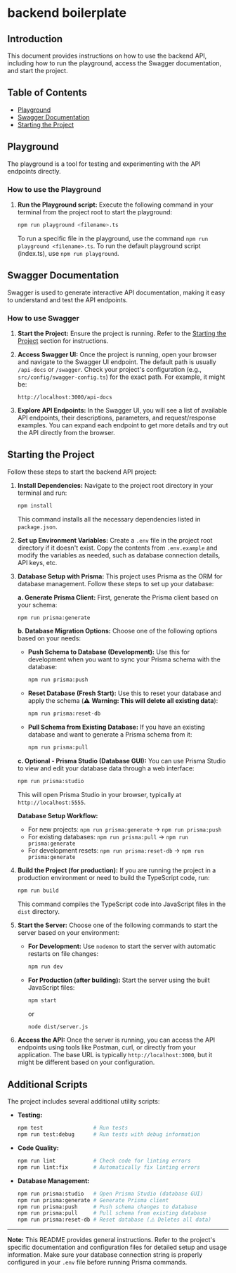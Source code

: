 # backend boilerplate

## Introduction

This document provides instructions on how to use the backend API, including how to run the playground, access the Swagger documentation, and start the project.

## Table of Contents

- [Playground](#playground)
- [Swagger Documentation](#swagger-documentation)
- [Starting the Project](#starting-the-project)

## Playground

The playground is a tool for testing and experimenting with the API endpoints directly.

### How to use the Playground

1.  **Run the Playground script:**
    Execute the following command in your terminal from the project root to start the playground:

    ```bash
    npm run playground <filename>.ts
    ```

    To run a specific file in the playground, use the command `npm run playground <filename>.ts`. To run the default playground script (index.ts), use `npm run playground`.

## Swagger Documentation

Swagger is used to generate interactive API documentation, making it easy to understand and test the API endpoints.

### How to use Swagger

1.  **Start the Project:**
    Ensure the project is running. Refer to the [Starting the Project](#starting-the-project) section for instructions.

2.  **Access Swagger UI:**
    Once the project is running, open your browser and navigate to the Swagger UI endpoint. The default path is usually `/api-docs` or `/swagger`. Check your project's configuration (e.g., `src/config/swagger-config.ts`) for the exact path. For example, it might be:

    ```
    http://localhost:3000/api-docs
    ```

3.  **Explore API Endpoints:**
    In the Swagger UI, you will see a list of available API endpoints, their descriptions, parameters, and request/response examples. You can expand each endpoint to get more details and try out the API directly from the browser.

## Starting the Project

Follow these steps to start the backend API project:

1.  **Install Dependencies:**
    Navigate to the project root directory in your terminal and run:

    ```bash
    npm install
    ```

    This command installs all the necessary dependencies listed in `package.json`.

2.  **Set up Environment Variables:**
    Create a `.env` file in the project root directory if it doesn't exist. Copy the contents from `.env.example` and modify the variables as needed, such as database connection details, API keys, etc.

3.  **Database Setup with Prisma:**
    This project uses Prisma as the ORM for database management. Follow these steps to set up your database:

    **a. Generate Prisma Client:**
    First, generate the Prisma client based on your schema:

    ```bash
    npm run prisma:generate
    ```

    **b. Database Migration Options:**
    Choose one of the following options based on your needs:

    - **Push Schema to Database (Development):**
      Use this for development when you want to sync your Prisma schema with the database:

      ```bash
      npm run prisma:push
      ```

    - **Reset Database (Fresh Start):**
      Use this to reset your database and apply the schema (⚠️ **Warning: This will delete all existing data**):

      ```bash
      npm run prisma:reset-db
      ```

    - **Pull Schema from Existing Database:**
      If you have an existing database and want to generate a Prisma schema from it:
      ```bash
      npm run prisma:pull
      ```

    **c. Optional - Prisma Studio (Database GUI):**
    You can use Prisma Studio to view and edit your database data through a web interface:

    ```bash
    npm run prisma:studio
    ```

    This will open Prisma Studio in your browser, typically at `http://localhost:5555`.

    **Database Setup Workflow:**

    - For new projects: `npm run prisma:generate` → `npm run prisma:push`
    - For existing databases: `npm run prisma:pull` → `npm run prisma:generate`
    - For development resets: `npm run prisma:reset-db` → `npm run prisma:generate`

4.  **Build the Project (for production):**
    If you are running the project in a production environment or need to build the TypeScript code, run:

    ```bash
    npm run build
    ```

    This command compiles the TypeScript code into JavaScript files in the `dist` directory.

5.  **Start the Server:**
    Choose one of the following commands to start the server based on your environment:

    - **For Development:**
      Use `nodemon` to start the server with automatic restarts on file changes:

      ```bash
      npm run dev
      ```

    - **For Production (after building):**
      Start the server using the built JavaScript files:
      ```bash
      npm start
      ```
      or
      ```bash
      node dist/server.js
      ```

6.  **Access the API:**
    Once the server is running, you can access the API endpoints using tools like Postman, curl, or directly from your application. The base URL is typically `http://localhost:3000`, but it might be different based on your configuration.

## Additional Scripts

The project includes several additional utility scripts:

- **Testing:**

  ```bash
  npm test                # Run tests
  npm run test:debug      # Run tests with debug information
  ```

- **Code Quality:**

  ```bash
  npm run lint            # Check code for linting errors
  npm run lint:fix        # Automatically fix linting errors
  ```

- **Database Management:**
  ```bash
  npm run prisma:studio   # Open Prisma Studio (database GUI)
  npm run prisma:generate # Generate Prisma client
  npm run prisma:push     # Push schema changes to database
  npm run prisma:pull     # Pull schema from existing database
  npm run prisma:reset-db # Reset database (⚠️ Deletes all data)
  ```

---

**Note:** This README provides general instructions. Refer to the project's specific documentation and configuration files for detailed setup and usage information. Make sure your database connection string is properly configured in your `.env` file before running Prisma commands.
